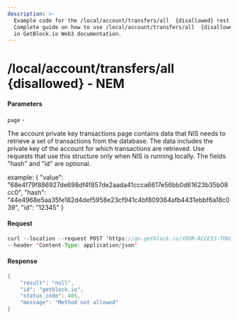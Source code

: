 ```yaml
---
description: >-
  Example code for the /local/account/transfers/all  {disallowed} rest method.
  Сomplete guide on how to use /local/account/transfers/all  {disallowed} rest
  in GetBlock.io Web3 documentation.
---
```


# /local/account/transfers/all {disallowed} - NEM

#### Parameters

`page` -

The account private key transactions page contains data that NIS needs to retrieve a set of transactions from the database. The data includes the private key of the account for which transactions are retrieved. Use requests that use this structure only when NIS is running locally. The fields "hash" and "id" are optional.

example: { "value": "68e4f79f886927de698df4f857de2aada41ccca6617e56bb0d61623b35b08cc0", "hash": "44e4968e5aa35fe182d4def5958e23cf941c4bf809364afb4431ebbf6a18c039", "id": "12345" }

#### Request

```java
curl --location --request POST 'https://go.getblock.io/YOUR-ACCESS-TOKEN/local/account/transfers/all' \
--header 'Content-Type: application/json'
```

#### Response

```java
{
    "result": "null",
    "id": "getblock.io",
    "status_code": 405,
    "message": "Method not allowed"
}
```
